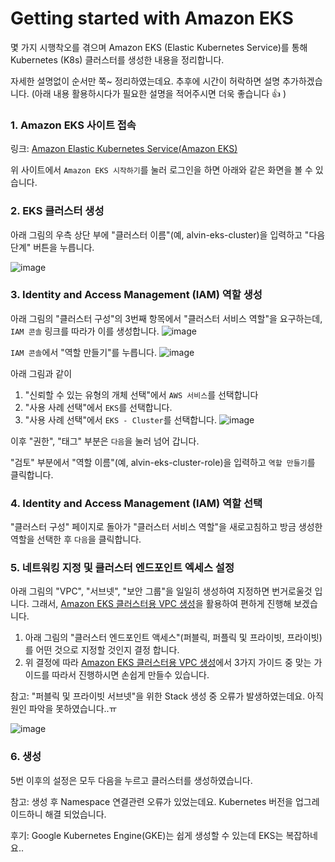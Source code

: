 # Getting started with Amazon EKS
몇 가지 시행착오를 겪으며 Amazon EKS (Elastic Kubernetes Service)를 통해 Kubernetes (K8s) 클러스터를 생성한 내용을 정리합니다.

자세한 설명없이 순서만 쭉~ 정리하였는데요. 추후에 시간이 허락하면 설명 추가하겠습니다. (아래 내용 활용하시다가 필요한 설명을 적어주시면 더욱 좋습니다 👍 )

### 1. Amazon EKS 사이트 접속
링크: [Amazon Elastic Kubernetes Service(Amazon EKS)](https://aws.amazon.com/ko/eks/)

위 사이트에서 `Amazon EKS 시작하기`를 눌러 로그인을 하면 아래와 같은 화면을 볼 수 있습니다.

### 2. EKS 클러스터 생성
아래 그림의 우측 상단 부에 "클러스터 이름"(예, alvin-eks-cluster)을 입력하고 "다음 단계" 버튼을 누릅니다.

![image](https://user-images.githubusercontent.com/7975459/108996674-0431ef80-76e2-11eb-8fac-d8821b23b8e4.png)

### 3. Identity and Access Management (IAM) 역할 생성
아래 그림의 "클러스터 구성"의 3번째 항목에서 "클러스터 서비스 역할"을 요구하는데, `IAM 콘솔` 링크를 따라가 이를 생성합니다.
![image](https://user-images.githubusercontent.com/7975459/108997427-eb760980-76e2-11eb-8a9c-51b639654832.png)

`IAM 콘솔`에서 "역할 만들기"를 누릅니다.
![image](https://user-images.githubusercontent.com/7975459/108997809-69d2ab80-76e3-11eb-836b-43a6cfadd392.png)

아래 그림과 같이
1) "신뢰할 수 있는 유형의 개체 선택"에서 `AWS 서비스`를 선택합니다
2) "사용 사례 선택"에서 `EKS`를 선택합니다.
3) "사용 사례 선택"에서 `EKS - Cluster`를 선택합니다.
![image](https://user-images.githubusercontent.com/7975459/108998049-b322fb00-76e3-11eb-908a-6143a59b67ce.png)

이후 "권한", "태그" 부분은 `다음`을 눌러 넘어 갑니다.

"검토" 부분에서 "역할 이름"(예, alvin-eks-cluster-role)을 입력하고 `역할 만들기`를 클릭합니다.

### 4. Identity and Access Management (IAM) 역할 선택
"클러스터 구성" 페이지로 돌아가 "클러스터 서비스 역할"을 새로고침하고 방금 생성한 역할을 선택한 후 `다음`을 클릭합니다.

### 5. 네트워킹 지정 및 클러스터 엔드포인트 엑세스 설정
아래 그림의 "VPC", "서브넷", "보안 그룹"을 일일히 생성하여 지정하면 번거로울것 입니다. 그래서, [Amazon EKS 클러스터용 VPC 생성](https://docs.aws.amazon.com/ko_kr/eks/latest/userguide/create-public-private-vpc.html)을 활용하여 편하게 진행해 보겠습니다.

1) 아래 그림의 "클러스터 엔드포인트 액세스"(퍼블릭, 퍼플릭 및 프라이빗, 프라이빗)를 어떤 것으로 지정할 것인지 결정 합니다.
2) 위 결정에 따라 [Amazon EKS 클러스터용 VPC 생성](https://docs.aws.amazon.com/ko_kr/eks/latest/userguide/create-public-private-vpc.html)에서 3가지 가이드 중 맞는 가이드를 따라서 진행하시면 손쉽게 만들수 있습니다.

참고: "퍼블릭 및 프라이빗 서브넷"을 위한 Stack 생성 중 오류가 발생하였는데요. 아직 원인 파악을 못하였습니다..ㅠ

![image](https://user-images.githubusercontent.com/7975459/108999464-ae5f4680-76e5-11eb-9ddc-c81b6530943a.png)

### 6. 생성
5번 이후의 설정은 모두 다음을 누르고 클러스터를 생성하였습니다.

참고: 생성 후 Namespace 연결관련 오류가 있었는데요. Kubernetes 버전을 업그레이드하니 해결 되었습니다.

후기: Google Kubernetes Engine(GKE)는 쉽게 생성할 수 있는데 EKS는 복잡하네요..